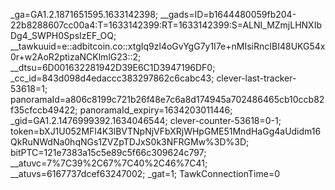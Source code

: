 _ga=GA1.2.1871651595.1633142398; __gads=ID=b1644480059fb204-22b8288607cc00a4:T=1633142399:RT=1633142399:S=ALNI_MZmjLHNXIbDg4_SWPH0SpsIzEF_OQ; __tawkuuid=e::adbitcoin.co::xtgIq9zl4oGvYgG7y1I7e+nMIsiRncIBI48UKG54x0r+w2AoR2ptizaNCKlmlG23::2; __dtsu=6D001632281942D39E6C1D3947196DF0; _cc_id=843d098d4edaccc383297862c6cabc43; clever-last-tracker-53618=1; panoramaId=a806c8199c721b26f48e7c6a8d174945a702486465cb10ccb82f35cfccb49422; panoramaId_expiry=1634203011446; _gid=GA1.2.1476999392.1634046544; clever-counter-53618=0-1; token=bXJ1U052MFl4K3lBVTNpNjVFbXRjWHpGME51MndHaGg4aUdidm16QkRuNWdNa0hqNGs1ZVZpTDJxS0k3NFRGMw%3D%3D; bitPTC=121e7383a15c5e89c5f66c309624c797; __atuvc=7%7C39%2C67%7C40%2C46%7C41; __atuvs=6167737dcef63247002; _gat=1; TawkConnectionTime=0
